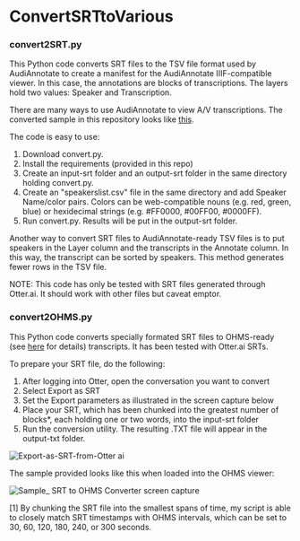 # ConvertSRTtoVarious

### convert2SRT.py
This Python code converts SRT files to the TSV file format used by AudiAnnotate to create a manifest for the AudiAnnotate IIIF-compatible viewer. In this case, the annotations are blocks of transcriptions. The layers hold two values: Speaker and Transcription.

There are many ways to use AudiAnnotate to view A/V transcriptions. The converted sample in this repository looks like [this](https://kevinhegg.github.io/sample-conversion/simple-srt-to-tsv-conversion-example).

The code is easy to use:
1. Download convert.py.
2. Install the requirements (provided in this repo)
3. Create an input-srt folder and an output-srt folder in the same directory holding convert.py.
4. Create an "speakerslist.csv" file in the same directory and add Speaker Name/color pairs. Colors can be web-compatible nouns (e.g. red, green, blue) or hexidecimal strings (e.g. #FF0000, #00FF00, #0000FF).
5. Run convert.py. Results will be put in the output-srt folder.

Another way to convert SRT files to AudiAnnotate-ready TSV files is to put speakers in the Layer column and the transcripts in the Annotate column. In this way, the transcript can be sorted by speakers. This method generates fewer rows in the TSV file.

NOTE: This code has only be tested with SRT files generated through Otter.ai. It should work with other files but caveat emptor.

### convert2OHMS.py
This Python code converts specially formated SRT files to OHMS-ready (see [here](https://www.oralhistoryonline.org/) for details) transcripts. It has been tested with Otter.ai SRTs.

To prepare your SRT file, do the following:
1. After logging into Otter, open the conversation you want to convert
2. Select Export as SRT
3. Set the Export parameters as illustrated in the screen capture below
4. Place your SRT, which has been chunked into the greatest number of blocks*, each holding one or two words, into the input-srt folder
5. Run the conversion utility. The resulting .TXT file will appear in the output-txt folder.

![Export-as-SRT-from-Otter ai](https://user-images.githubusercontent.com/1427371/164727949-5ea43d58-c75c-4782-9a54-2e7760c2caa2.png)

The sample provided looks like this when loaded into the OHMS viewer:

![Sample_ SRT to OHMS Converter screen capture](https://user-images.githubusercontent.com/1427371/164777618-823cca9d-e0e9-4e92-a1bc-af8a9391f81a.png)



[1] By chunking the SRT file into the smallest spans of time, my script is able to closely match SRT timestamps with OHMS intervals, which can be set to 30, 60, 120, 180, 240, or 300 seconds.
